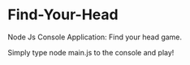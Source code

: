 # Find-Your-Head

Node Js Console Application: Find your head game.

Simply type node main.js to the console and play!
